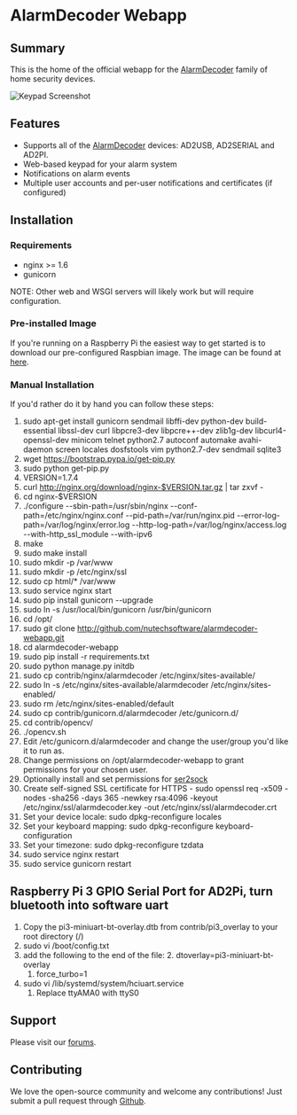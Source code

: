 # AlarmDecoder Webapp

## Summary

This is the home of the official webapp for the [AlarmDecoder](http://www.alarmdecoder.com) family of home security devices.

![Keypad Screenshot](http://github.com/nutechsoftware/alarmdecoder-webapp/raw/master/screenshot.png "Keypad Screenshot")

## Features

- Supports all of the [AlarmDecoder](http://www.alarmdecoder.com) devices: AD2USB, AD2SERIAL and AD2PI.
- Web-based keypad for your alarm system
- Notifications on alarm events
- Multiple user accounts and per-user notifications and certificates (if configured)

## Installation

### Requirements

- nginx >= 1.6
- gunicorn

NOTE: Other web and WSGI servers will likely work but will require configuration.

### Pre-installed Image

If you're running on a Raspberry Pi the easiest way to get started is to download our pre-configured Raspbian image.  The image can be found at [here](http://www.alarmdecoder.com/wiki/index.php/Raspberry_Pi).

### Manual Installation

If you'd rather do it by hand you can follow these steps:

1. sudo apt-get install gunicorn sendmail libffi-dev python-dev build-essential libssl-dev curl libpcre3-dev libpcre++-dev zlib1g-dev libcurl4-openssl-dev minicom telnet python2.7 autoconf automake avahi-daemon screen locales dosfstools vim python2.7-dev sendmail sqlite3
2. wget https://bootstrap.pypa.io/get-pip.py
3. sudo python get-pip.py
4. VERSION=1.7.4
5. curl http://nginx.org/download/nginx-$VERSION.tar.gz | tar zxvf -
6. cd nginx-$VERSION
7. ./configure --sbin-path=/usr/sbin/nginx --conf-path=/etc/nginx/nginx.conf --pid-path=/var/run/nginx.pid --error-log-path=/var/log/nginx/error.log --http-log-path=/var/log/nginx/access.log --with-http_ssl_module --with-ipv6
8. make
9. sudo make install
10. sudo mkdir -p /var/www
11. sudo mkdir -p /etc/nginx/ssl
11. sudo cp html/* /var/www
12. sudo service nginx start
13. sudo pip install gunicorn --upgrade
14. sudo ln -s /usr/local/bin/gunicorn /usr/bin/gunicorn
15. cd /opt/
16. sudo git clone http://github.com/nutechsoftware/alarmdecoder-webapp.git
17. cd alarmdecoder-webapp
18. sudo pip install -r requirements.txt
19. sudo python manage.py initdb
20. sudo cp contrib/nginx/alarmdecoder /etc/nginx/sites-available/
21. sudo ln -s /etc/nginx/sites-available/alarmdecoder /etc/nginx/sites-enabled/
22. sudo rm /etc/nginx/sites-enabled/default
23. sudo cp contrib/gunicorn.d/alarmdecoder /etc/gunicorn.d/
24. cd contrib/opencv/
25. ./opencv.sh
26. Edit /etc/gunicorn.d/alarmdecoder and change the user/group you'd like it to run as.
27. Change permissions on /opt/alarmdecoder-webapp to grant permissions for your chosen user.
28. Optionally install and set permissions for [ser2sock](http://github.com/alarmdecoder/ser2sock.git)
29. Create self-signed SSL certificate for HTTPS - sudo openssl req -x509 -nodes -sha256 -days 365 -newkey rsa:4096 -keyout /etc/nginx/ssl/alarmdecoder.key -out /etc/nginx/ssl/alarmdecoder.crt
30. Set your device locale:  sudo dpkg-reconfigure locales
31. Set your keyboard mapping: sudo dpkg-reconfigure keyboard-configuration
32. Set your timezone: sudo dpkg-reconfigure tzdata
33. sudo service nginx restart
34. sudo service gunicorn restart

## Raspberry Pi 3 GPIO Serial Port for AD2Pi, turn bluetooth into software uart

1. Copy the pi3-miniuart-bt-overlay.dtb from contrib/pi3_overlay to your root directory (/)
2. sudo vi /boot/config.txt
3. add the following to the end of the file:
    2. dtoverlay=pi3-miniuart-bt-overlay
    1. force_turbo=1
4. sudo vi /lib/systemd/system/hciuart.service
    1. Replace ttyAMA0 with ttyS0

## Support

Please visit our [forums](http://www.alarmdecoder.com/forums/).

## Contributing

We love the open-source community and welcome any contributions!  Just submit a pull request through [Github](http://github.com).
